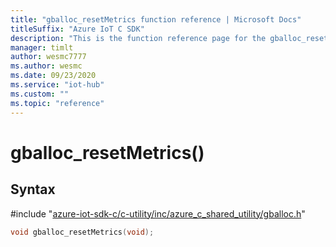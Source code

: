 ```yaml
---                             
title: "gballoc_resetMetrics function reference | Microsoft Docs" 
titleSuffix: "Azure IoT C SDK"            
description: "This is the function reference page for the gballoc_resetMetrics() function in the Azure IoT C SDK. This SDK is used with Azure IoT Hub and Azure IoT Hub Device Provisioning Service"            
manager: timlt                 
author: wesmc7777              
ms.author: wesmc               
ms.date: 09/23/2020                    
ms.service: "iot-hub"             
ms.custom: ""                
ms.topic: "reference"        
---                            
```


# gballoc_resetMetrics()

## Syntax

\#include "[azure-iot-sdk-c/c-utility/inc/azure_c_shared_utility/gballoc.h](../gballoc-h.md)"  
```C
void gballoc_resetMetrics(void);
```

